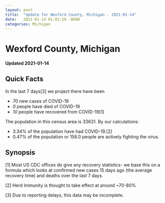 ```yaml
---
layout: post
title:  "Update for Wexford County, Michigan - 2021-01-14"
date:   2021-01-14 01:01:29 -0600
categories: Michigan
---
```


# Wexford County, Michigan
#### Updated 2021-01-14

## Quick Facts

In the last 7 days[3] we project there have been
- *70* new cases of COVID-19
- *0* people have died of COVID-19
- *10* people have recovered from COVID-19[1]

The population in this census area is 33631. By our calculations:
- 3.34% of the population have had COVID-19.[2]
- 0.47% of the population or 158.0 people are actively fighting the virus.

## Synopsis




[1] Most US CDC offices do give any recovery statistics- we base this on a formula which looks at confirmed new cases
15 days ago (the average recovery time) and deaths over the last 7 days.

[2] Herd Immunity is thought to take effect at around ~70-80%

[3] Due to reporting delays, this data may be incomplete.
 
    